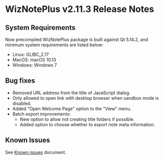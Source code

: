 # WizNotePlus v2.11.3 Release Notes

## System Requirements

Now precompiled WizNotePlus package is built against Qt 5.14.2, and minimum system requirements are listed below:

* Linux: GLIBC_2.17
* MacOS: macOS 10.13
* Windows: Windows 7

## Bug fixes

* Removed URL address from the title of JavaScript dialog.
* Only allowed to open link with desktop browser when sandbox mode is disabled.
* Added "Open Welcome Page" option to the "View" menu.
* Batch export improvements:
    * New option to allow not creating title folders if possible.
    * Added option to choose whether to export note meta information.

## Known Issues

See [Known issues](/dist/known-issues-en-US.md) document.
